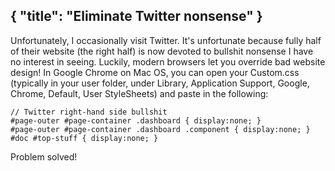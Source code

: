 { "title": "Eliminate Twitter nonsense" }
---
Unfortunately, I occasionally visit Twitter. It's unfortunate because fully
half of their website (the right half) is now devoted to bullshit nonsense I
have no interest in seeing. Luckily, modern browsers let you override bad
website design! In Google Chrome on Mac OS, you can open your Custom.css
(typically in your user folder, under Library, Application Support, Google,
Chrome, Default, User StyleSheets) and paste in the following:

```
// Twitter right-hand side bullshit
#page-outer #page-container .dashboard { display:none; }
#page-outer #page-container .dashboard .component { display:none; }
#doc #top-stuff { display:none; }
```

Problem solved!
